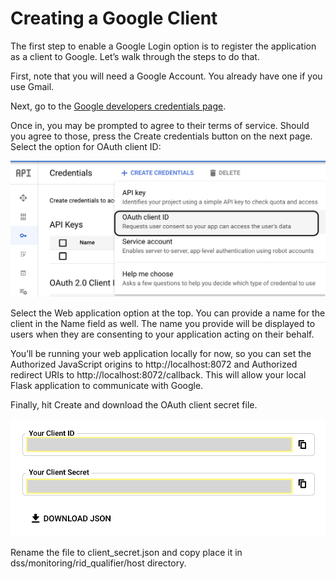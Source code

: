 # Creating a Google Client

The first step to enable a Google Login option is to register the application as a client to Google. Let’s walk through the steps to do that.

First, note that you will need a Google Account. You already have one if you use Gmail.

Next, go to the [Google developers credentials page](https://console.developers.google.com/apis/credentials).

Once in, you may be prompted to agree to their terms of service. Should you agree to those, press the Create credentials button on the next page. Select the option for OAuth client ID:

![Google Client Oauth](assets/google_oauth_client.png)

Select the Web application option at the top. You can provide a name for the client in the Name field as well. The name you provide will be displayed to users when they are consenting to your application acting on their behalf.

You’ll be running your web application locally for now, so you can set the Authorized JavaScript origins to http://localhost:8072 and Authorized redirect URIs to http://localhost:8072/callback. This will allow your local Flask application to communicate with Google.

Finally, hit Create and download the OAuth client secret file.

![Download Client Secret](assets/download_secret.png)

Rename the file to client_secret.json and copy place it in dss/monitoring/rid_qualifier/host directory.
